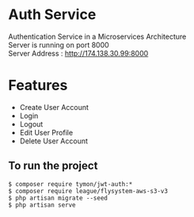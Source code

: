 # Auth Service

Authentication Service in a Microservices Architecture <br />
Server is running on port 8000 <br />
Server Address : http://174.138.30.99:8000

# Features

- Create User Account
- Login
- Logout
- Edit User Profile
- Delete User Account

## To run the project
```
$ composer require tymon/jwt-auth:*
$ composer require league/flysystem-aws-s3-v3
$ php artisan migrate --seed
$ php artisan serve
```



